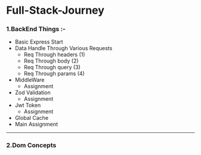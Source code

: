 # Full-Stack-Journey
### 1.BackEnd Things :-
- Basic Express Start
- Data Handle Through Various Requests
    - Req Through headers (1)
    - Req Through body (2)
    - Req Through query (3)
    - Req Through params (4)
- MiddleWare
    - Assignment
- Zod Validation
    - Assignment
- Jwt Token
    - Assignment
- Global Cache
- Main Assignment
***
### 2.Dom Concepts
